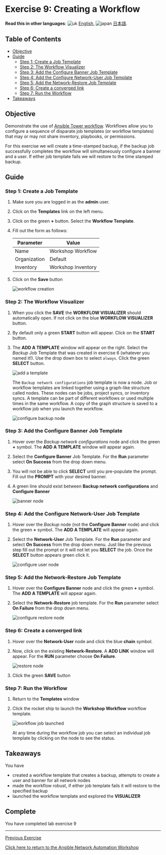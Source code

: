 # Exercise 9: Creating a Workflow

**Read this in other languages**: ![uk](https://github.com/ansible/workshops/raw/devel/images/uk.png) [English](README.md),  ![japan](https://github.com/ansible/workshops/raw/devel/images/japan.png) [日本語](README.ja.md).

## Table of Contents

* [Objective](#objective)
* [Guide](#guide)
  * [Step 1: Create a Job Template](#step-1-create-a-job-template)
  * [Step 2: The Workflow Visualizer](#step-2-the-workflow-visualizer)
  * [Step 3: Add the Configure Banner Job Template](#step-3-add-the-configure-banner-job-template)
  * [Step 4: Add the Configure Network-User Job Template](#step-4-add-the-configure-network-user-job-template)
  * [Step 5: Add the Network-Restore Job Template](#step-5-add-the-network-restore-job-template)
  * [Step 6: Create a converged link](#step-6-create-a-converged-link)
  * [Step 7: Run the Workflow](#step-7-run-the-workflow)
* [Takeaways](#takeaways)

## Objective

Demonstrate the use of [Ansible Tower workflow](https://docs.ansible.com/ansible-tower/latest/html/userguide/workflows.html).  Workflows allow you to configure a sequence of disparate job templates (or workflow templates) that may or may not share inventory, playbooks, or permissions.

For this exercise we will create a time-stamped backup, if the backup job successfully completes the workflow will simultaneously configure a banner and a user.  If either job template fails we will restore to the time stamped backup.

## Guide

### Step 1: Create a Job Template

1. Make sure you are logged in as the **admin** user.

2. Click on the **Templates** link on the left menu.

3. Click on the green **+** button. Select the **Workflow Template**.

4. Fill out the form as follows:

   | Parameter | Value |
   |---|---|
   | Name  | Workshop Workflow  |
   |  Organization |  Default |
   |  Inventory |  Workshop Inventory |

5. Click on the **Save** button

   ![workflow creation](images/workflow_create.gif)

### Step 2: The Workflow Visualizer

1. When you click the **SAVE** the **WORKFLOW VISUALIZER** should automatically open.  If not click on the blue **WORKFLOW VISUALIZER** button.

2. By default only a green **START** button will appear.  Click on the **START** button.

3. The **ADD A TEMPLATE** window will appear on the right.  Select the *Backup* Job Template that was created in exercise 6 (whatever you named it!).  Use the drop down box to select `always`.  Click the green **SELECT** button.

   ![add a template](images/add-a-template.png)

   The `Backup network configurations` job template is now a node.  Job or workflow templates are linked together using a graph-like structure called nodes. These nodes can be jobs, project syncs, or inventory syncs. A template can be part of different workflows or used multiple times in the same workflow. A copy of the graph structure is saved to a workflow job when you launch the workflow.

   ![configure backup node](images/configure-backup.png)

### Step 3: Add the Configure Banner Job Template

1. Hover over the *Backup network configurations* node and click the green **+** symbol.  The **ADD A TEMPLATE** window will appear again.

2. Select the **Configure Banner** Job Template.  For the **Run** parameter select **On Success** from the drop down menu.

3. You will not be able to click **SELECT** until you pre-populate the prompt.  Fill out the **PROMPT** with your desired banner.

4. A green line should exist between **Backup network configurations** and **Configure Banner**

   ![banner node](images/configure-banner.png)

### Step 4: Add the Configure Network-User Job Template

1. Hover over the *Backup* node (not the **Configure Banner** node) and click the green **+** symbol.  The **ADD A TEMPLATE** will appear again.

2. Select the **Network-User** Job Template.  For the **Run** parameter and select **On Success** from the drop down menu.  Just like the previous step fill out the prompt or it will not let you **SELECT** the job.  Once the **SELECT** button appears green click it.

   ![configure user node](images/configure-user.png)

### Step 5: Add the Network-Restore Job Template

1. Hover over the **Configure Banner** node and click the green **+** symbol.  The **ADD A TEMPLATE** will appear again.

2. Select the **Network-Restore** job template.  For the **Run** parameter select **On Failure** from the drop down menu.

   ![configure restore node](images/configure-restore.png)

### Step 6: Create a converged link

1. Hover over the **Network-User** node and click the blue **chain** symbol.

2. Now, click on the existing **Network-Restore**.  A **ADD LINK** window will appear.  For the **RUN** parameter choose **On Failure**.

   ![restore node](images/completed-workflow.png)

3. Click the green **SAVE** button

### Step 7: Run the Workflow

1. Return to the **Templates** window

2. Click the rocket ship to launch the **Workshop Workflow** workflow template.

   ![workflow job launched](images/running-workflow.png)

   At any time during the workflow job you can select an individual job template by clicking on the node to see the status.

## Takeaways

You have

* created a workflow template that creates a backup, attempts to create a user and banner for all network nodes
* made the workflow robust, if either job template fails it will restore to the specified backup
* launched the workflow template and explored the **VISUALIZER**

## Complete

You have completed lab exercise 9

---
[Previous Exercise](../8--controller-rbac/README.md)

[Click here to return to the Ansible Network Automation Workshop](../README.md)
